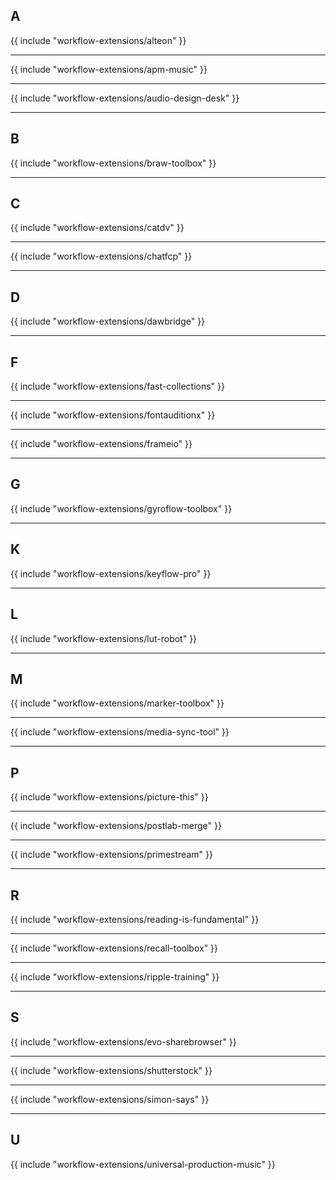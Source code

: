 ## A

{{ include "workflow-extensions/alteon" }}

---

{{ include "workflow-extensions/apm-music" }}

---

{{ include "workflow-extensions/audio-design-desk" }}

---

## B

{{ include "workflow-extensions/braw-toolbox" }}

---

## C

{{ include "workflow-extensions/catdv" }}

---

{{ include "workflow-extensions/chatfcp" }}

---

## D

{{ include "workflow-extensions/dawbridge" }}

---

## F

{{ include "workflow-extensions/fast-collections" }}

---

{{ include "workflow-extensions/fontauditionx" }}

---

{{ include "workflow-extensions/frameio" }}

---

## G

{{ include "workflow-extensions/gyroflow-toolbox" }}

---

## K

{{ include "workflow-extensions/keyflow-pro" }}

---

## L

{{ include "workflow-extensions/lut-robot" }}

---

## M

{{ include "workflow-extensions/marker-toolbox" }}

---

{{ include "workflow-extensions/media-sync-tool" }}

---

## P

{{ include "workflow-extensions/picture-this" }}

---

{{ include "workflow-extensions/postlab-merge" }}

---

{{ include "workflow-extensions/primestream" }}

---

## R

{{ include "workflow-extensions/reading-is-fundamental" }}

---

{{ include "workflow-extensions/recall-toolbox" }}

---

{{ include "workflow-extensions/ripple-training" }}

---

## S

{{ include "workflow-extensions/evo-sharebrowser" }}

---

{{ include "workflow-extensions/shutterstock" }}

---

{{ include "workflow-extensions/simon-says" }}

---

## U

{{ include "workflow-extensions/universal-production-music" }}